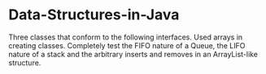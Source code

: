 # Data-Structures-in-Java
Three classes that conform to the following interfaces. Used arrays in creating classes. Completely test the FIFO nature of a Queue, the LIFO nature of a stack and the arbitrary inserts and removes in an ArrayList-like structure.
